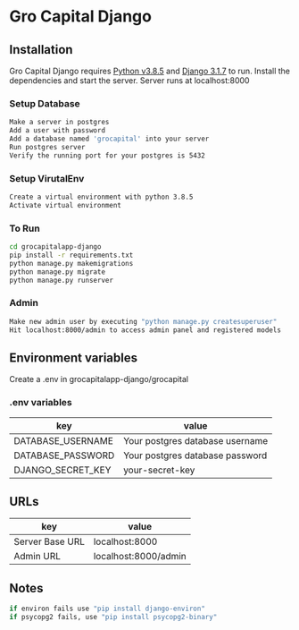 # Gro Capital Django
## Installation

Gro Capital Django requires [Python v3.8.5](https://www.python.org/downloads/release/python-385/) and [Django 3.1.7](https://www.djangoproject.com/download/) to run.
Install the dependencies and start the server. Server runs at localhost:8000

### Setup Database
```sh
Make a server in postgres
Add a user with password 
Add a database named 'grocapital' into your server
Run postgres server
Verify the running port for your postgres is 5432
```

### Setup VirutalEnv
```sh
Create a virtual environment with python 3.8.5
Activate virtual environment
```

### To Run
```sh
cd grocapitalapp-django
pip install -r requirements.txt
python manage.py makemigrations
python manage.py migrate
python manage.py runserver
```

### Admin
```sh
Make new admin user by executing "python manage.py createsuperuser"
Hit localhost:8000/admin to access admin panel and registered models
```

## Environment variables
Create a .env in grocapitalapp-django/grocapital
### .env variables
| key | value |
| ------ | ------ |
| DATABASE_USERNAME | Your postgres database username |
| DATABASE_PASSWORD | Your postgres database password|
| DJANGO_SECRET_KEY | your-secret-key |

## URLs
| key | value |
| ------ | ------ |
| Server Base URL | localhost:8000 |
| Admin URL | localhost:8000/admin |

## Notes
```sh
if environ fails use "pip install django-environ"
if psycopg2 fails, use "pip install psycopg2-binary"
```